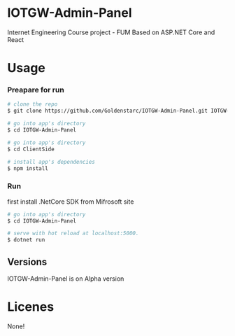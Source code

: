 # IOTGW-Admin-Panel
Internet Engineering Course project - FUM
Based on ASP.NET Core and React

# Usage 

### Preapare for run
``` bash
# clone the repo
$ git clone https://github.com/Goldenstarc/IOTGW-Admin-Panel.git IOTGW-Admin-Panel

# go into app's directory
$ cd IOTGW-Admin-Panel

# go into app's directory
$ cd ClientSide

# install app's dependencies
$ npm install
```

### Run
first install .NetCore SDK from Mifrosoft site

``` bash
# go into app's directory
$ cd IOTGW-Admin-Panel

# serve with hot reload at localhost:5000.
$ dotnet run
```

## Versions
IOTGW-Admin-Panel is on Alpha version

# Licenes 
None!